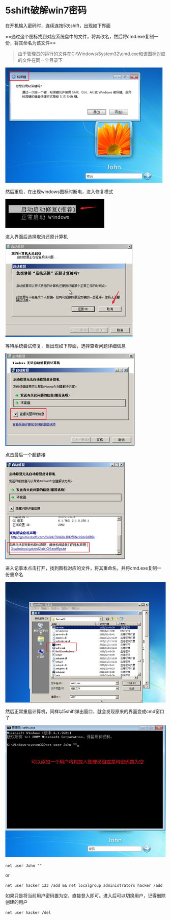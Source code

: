 # 5shift破解win7密码

在开机输入密码时，连续连按5次shift，出现如下界面

==通过这个图标找到对应系统盘中的文件，将其改名，然后将cmd.exe复制一份，将其命名为该文件==

> 由于管理员的运行的文件在C:\Windows\System32\cmd.exe和该图标对应的文件在同一个目录下

<img src="..\..\imgs\_Dos\Snipaste_2020-08-29_18-52-08.png" style="zoom:80%;" />

然后重启，在出现windows图标时断电，进入修复模式

<img src="..\..\imgs\_Dos\Snipaste_2020-08-29_18-54-13.png" style="zoom:80%;" />

进入界面后选择取消还原计算机

<img src="..\..\imgs\_Dos\Snipaste_2020-08-29_18-55-34.png" style="zoom:80%;" />

等待系统尝试修复，当出现如下界面，选择查看问题详细信息

<img src="..\..\imgs\_Dos\Snipaste_2020-08-29_19-17-02.png" style="zoom:80%;" />

点击最后一个超链接

<img src="..\..\imgs\_Dos\Snipaste_2020-08-29_19-18-16.png" style="zoom:80%;" />

进入记事本点击打开，找到图标对应的文件，将其重命名，并将cmd.exe复制一份重命名

<img src="..\..\imgs\_Dos\Snipaste_2020-08-29_19-27-37.png" style="zoom:80%;" />

然后正常重启计算机，同样以5shift弹出窗口，就会发现原来的界面变成cmd窗口了

<img src="..\..\imgs\_Dos\Snipaste_2020-08-29_19-32-23.png" style="zoom:80%;" />

`net user John ""`

or

`net user hacker 123 /add && net localgroup administrators hacker /add `

如果只是将当前用户密码置为空，直接登入即可。进入后可以切换用户，记得删除创建的用户

`net user hacker /del` 



